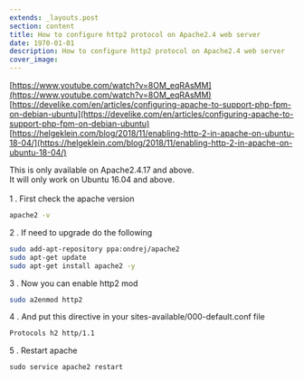 ```yaml
---
extends: _layouts.post
section: content
title: How to configure http2 protocol on Apache2.4 web server
date: 1970-01-01
description: How to configure http2 protocol on Apache2.4 web server
cover_image: 
---
```


[https://www.youtube.com/watch?v=8OM_eqRAsMM](https://www.youtube.com/watch?v=8OM_eqRAsMM) <br>
[https://develike.com/en/articles/configuring-apache-to-support-php-fpm-on-debian-ubuntu](https://develike.com/en/articles/configuring-apache-to-support-php-fpm-on-debian-ubuntu) <br>
[https://helgeklein.com/blog/2018/11/enabling-http-2-in-apache-on-ubuntu-18-04/](https://helgeklein.com/blog/2018/11/enabling-http-2-in-apache-on-ubuntu-18-04/) <br>

This is only available on Apache2.4.17 and above. <br>
It will only work on Ubuntu 16.04 and above. 
<br><br>
1 . First check the apache version
```bash
apache2 -v  
```
2 . If need to upgrade do the following
```bash
sudo add-apt-repository ppa:ondrej/apache2
sudo apt-get update
sudo apt-get install apache2 -y
``` 
3 . Now you can enable http2 mod
```bash
sudo a2enmod http2
```
4 . And put this directive in your sites-available/000-default.conf file 
```bash
Protocols h2 http/1.1
```  
5 . Restart apache
```dockerfile
sudo service apache2 restart
```
